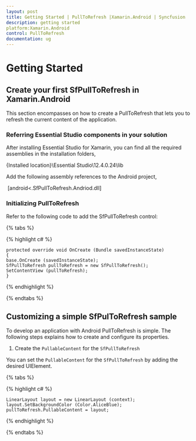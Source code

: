 ```yaml
---
layout: post
title: Getting Started | PullToRefresh |Xamarin.Android | Syncfusion
description: getting started
platform:Xamarin.Android
control: PullToRefresh
documentation: ug
--- 
```


# Getting Started

## Create your first SfPullToRefresh in Xamarin.Android

This section encompasses on how to create a PullToRefresh that lets you to refresh the current content of the application. 

### Referring Essential Studio components in your solution

After installing Essential Studio for Xamarin, you can find all the required assemblies in the installation folders,

{Installed location}\Essential Studio\12.4.0.24\lib

Add the following assembly references to the Android project,

 [android\<.SfPullToRefresh.Andriod.dll]

### Initializing PullToRefresh   
Refer to the following code to add the SfPullToRefresh control:

{% tabs %}

{% highlight c# %}
 
    protected override void OnCreate (Bundle savedInstanceState)
    {
    base.OnCreate (savedInstanceState);
    SfPullToRefresh pullToRefresh = new SfPullToRefresh();
    SetContentView (pullToRefresh);
    }



{% endhighlight %}

{% endtabs %}


## Customizing a simple SfPulToRefresh sample

To develop an application with Android PullToRefresh is simple. The following steps explains how to create and configure its properties.

1. Create the `PullableContent` for the `SfPullToRefresh`

You can set the `PullableContent` for the `SfPullToRefresh` by adding the desired UIElement.

{% tabs %}

{% highlight c# %}
   
    LinearLayout layout = new LinearLayout (context);
    layout.SetBackgroundColor (Color.AliceBlue);
    pullToRefresh.PullableContent = layout;

{% endhighlight %}

{% endtabs %}

